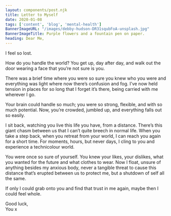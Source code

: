 ```yaml
---
layout: components/post.njk
title: Letter to Myself
date: 2020-01-08
tags: ['content', 'blog', 'mental-health']
BannerImageURL: "/images/debby-hudson-DR31squbFoA-unsplash.jpg"
BannerImageTitle: Purple flowers and a fountain pen on paper.
heading: Dear Me,
---
```

<!-- Excerpt Start -->
I feel so lost.<!-- Excerpt End -->
            
How do you handle the world? You get up, day after day, and walk out the door wearing a face that you’re not sure is you.

There was a brief time where you were so sure you knew who you were and everything was light where now there’s confusion and fog. I’ve now held tension in places for so long that I forget it’s there, being carried with me wherever I go.

Your brain could handle so much; you were so strong, flexible, and with so much potential. Now, you’re crowded, jumbled up, and everything falls out so easily.

I sit back, watching you live this life you have, from a distance. There’s this giant chasm between us that I can’t quite breech in normal life. When you take a step back, when you retreat from your world, I can reach you again for a short time. For moments, hours, but never days, I cling to you and experience a technicolour world.

You were once so sure of yourself. You knew your likes, your dislikes, what you wanted for the future and what clothes to wear. Now I float, unsure of anything besides my anxious body, never a tangible threat to cause this distance that’s erupted between us to protect me, but a shutdown of self all the same.

If only I could grab onto you and find that trust in me again, maybe then I could feel whole.

Good luck,<br/>
You x
